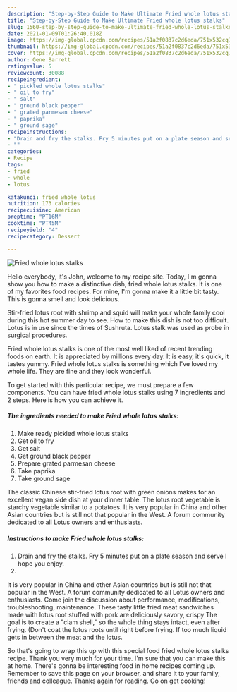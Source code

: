 ```yaml
---
description: "Step-by-Step Guide to Make Ultimate Fried whole lotus stalks"
title: "Step-by-Step Guide to Make Ultimate Fried whole lotus stalks"
slug: 1560-step-by-step-guide-to-make-ultimate-fried-whole-lotus-stalks
date: 2021-01-09T01:26:40.018Z
image: https://img-global.cpcdn.com/recipes/51a2f0837c2d6eda/751x532cq70/fried-whole-lotus-stalks-recipe-main-photo.jpg
thumbnail: https://img-global.cpcdn.com/recipes/51a2f0837c2d6eda/751x532cq70/fried-whole-lotus-stalks-recipe-main-photo.jpg
cover: https://img-global.cpcdn.com/recipes/51a2f0837c2d6eda/751x532cq70/fried-whole-lotus-stalks-recipe-main-photo.jpg
author: Gene Barrett
ratingvalue: 5
reviewcount: 30088
recipeingredient:
- " pickled whole lotus stalks"
- " oil to fry"
- " salt"
- " ground black pepper"
- " grated parmesan cheese"
- " paprika"
- " ground sage"
recipeinstructions:
- "Drain and fry the stalks. Fry 5 minutes put on a plate season and serve I hope you enjoy."
- ""
categories:
- Recipe
tags:
- fried
- whole
- lotus

katakunci: fried whole lotus 
nutrition: 173 calories
recipecuisine: American
preptime: "PT16M"
cooktime: "PT45M"
recipeyield: "4"
recipecategory: Dessert

---
```



![Fried whole lotus stalks](https://img-global.cpcdn.com/recipes/51a2f0837c2d6eda/751x532cq70/fried-whole-lotus-stalks-recipe-main-photo.jpg)

Hello everybody, it's John, welcome to my recipe site. Today, I'm gonna show you how to make a distinctive dish, fried whole lotus stalks. It is one of my favorites food recipes. For mine, I'm gonna make it a little bit tasty. This is gonna smell and look delicious.

Stir-fried lotus root with shrimp and squid will make your whole family cool during this hot summer day to see. How to make this dish is not too difficult. Lotus is in use since the times of Sushruta. Lotus stalk was used as probe in surgical procedures.

Fried whole lotus stalks is one of the most well liked of recent trending foods on earth. It is appreciated by millions every day. It is easy, it's quick, it tastes yummy. Fried whole lotus stalks is something which I've loved my whole life. They are fine and they look wonderful.


To get started with this particular recipe, we must prepare a few components. You can have fried whole lotus stalks using 7 ingredients and 2 steps. Here is how you can achieve it.

<!--inarticleads1-->

##### The ingredients needed to make Fried whole lotus stalks:

1. Make ready  pickled whole lotus stalks
1. Get  oil to fry
1. Get  salt
1. Get  ground black pepper
1. Prepare  grated parmesan cheese
1. Take  paprika
1. Take  ground sage


The classic Chinese stir-fried lotus root with green onions makes for an excellent vegan side dish at your dinner table. The lotus root vegetable is starchy vegetable similar to a potatoes. It is very popular in China and other Asian countries but is still not that popular in the West. A forum community dedicated to all Lotus owners and enthusiasts. 

<!--inarticleads2-->

##### Instructions to make Fried whole lotus stalks:

1. Drain and fry the stalks. Fry 5 minutes put on a plate season and serve I hope you enjoy.
1. 


It is very popular in China and other Asian countries but is still not that popular in the West. A forum community dedicated to all Lotus owners and enthusiasts. Come join the discussion about performance, modifications, troubleshooting, maintenance. These tasty little fried meat sandwiches made with lotus root stuffed with pork are deliciously savory, crispy The goal is to create a &#34;clam shell,&#34; so the whole thing stays intact, even after frying. (Don&#39;t coat the lotus roots until right before frying. If too much liquid gets in between the meat and the lotus. 

So that's going to wrap this up with this special food fried whole lotus stalks recipe. Thank you very much for your time. I'm sure that you can make this at home. There's gonna be interesting food in home recipes coming up. Remember to save this page on your browser, and share it to your family, friends and colleague. Thanks again for reading. Go on get cooking!
